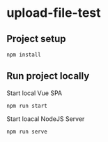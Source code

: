 # upload-file-test

## Project setup
```
npm install
```

## Run project locally
Start local Vue SPA
```
npm run start
```
Start loacal NodeJS Server
```
npm run serve
```